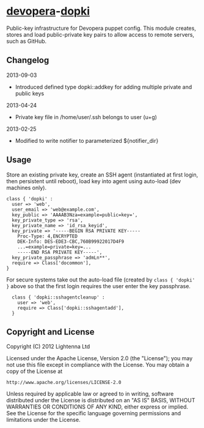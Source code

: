 [devopera](http://devopera.com)-[dopki](http://devopera.com/module/dopki)
=====

Public-key infrastructure for Devopera puppet config.  This module creates, stores and load public-private key pairs to allow access to remote servers, such as GitHub. 

Changelog
---------

2013-09-03

  * Introduced defined type dopki::addkey for adding multiple private and public keys

2013-04-24

  * Private key file in /home/user/.ssh belongs to user (u+g)

2013-02-25

  * Modified to write notifier to parameterized ${notifier_dir}

Usage
-----

Store an existing private key, create an SSH agent (instantiated at first login, then persistent until reboot), load key into agent using auto-load (dev machines only).

    class { 'dopki' :
      user => 'web',
      user_email => 'web@example.com',
      key_public => 'AAAAB3Nza=example=public=key=',
      key_private_type => 'rsa',
      key_private_name => 'id_rsa_keyid',
      key_private => '-----BEGIN RSA PRIVATE KEY-----
        Proc-Type: 4,ENCRYPTED
        DEK-Info: DES-EDE3-CBC,760B99922017D4F9
        ...=example=private=key=...
        -----END RSA PRIVATE KEY-----',
      key_private_passphrase => 'admLn**',
      require => Class['docommon'],
    }

For secure systems take out the auto-load file (created by ```class { 'dopki' }``` above so that the first login requires the user enter the key passphrase.

      class { 'dopki::sshagentcleanup' :
        user => 'web',
        require => Class['dopki::sshagentadd'],
      }


Copyright and License
---------------------

Copyright (C) 2012 Lightenna Ltd

Licensed under the Apache License, Version 2.0 (the "License"); you may not use this file except in compliance with the License. You may obtain a copy of the License at

    http://www.apache.org/licenses/LICENSE-2.0

Unless required by applicable law or agreed to in writing, software distributed under the License is distributed on an "AS IS" BASIS, WITHOUT WARRANTIES OR CONDITIONS OF ANY KIND, either express or implied. See the License for the specific language governing permissions and limitations under the License.
